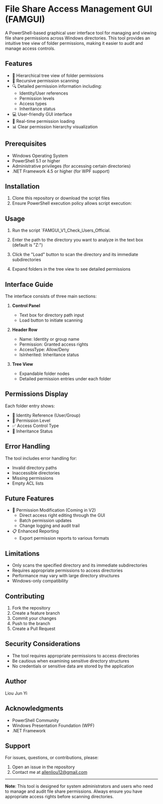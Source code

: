 # File Share Access Management GUI (FAMGUI)

A PowerShell-based graphical user interface tool for managing and viewing file share permissions across Windows directories. This tool provides an intuitive tree view of folder permissions, making it easier to audit and manage access controls.

## Features

- 🌳 Hierarchical tree view of folder permissions
- 📁 Recursive permission scanning
- 🔍 Detailed permission information including:
  - Identity/User references
  - Permission levels
  - Access types
  - Inheritance status
- 💻 User-friendly GUI interface
- 🔄 Real-time permission loading
- 📊 Clear permission hierarchy visualization

## Prerequisites

- Windows Operating System
- PowerShell 5.1 or higher
- Administrative privileges (for accessing certain directories)
- .NET Framework 4.5 or higher (for WPF support)

## Installation

1. Clone this repository or download the script files
2. Ensure PowerShell execution policy allows script execution:

## Usage

1. Run the script `FAMGUI_V1_Check_Users_Official.

2. Enter the path to the directory you want to analyze in the text box (default is "Z:\")
3. Click the "Load" button to scan the directory and its immediate subdirectories
4. Expand folders in the tree view to see detailed permissions

## Interface Guide

The interface consists of three main sections:
1. **Control Panel**
   - Text box for directory path input
   - Load button to initiate scanning

2. **Header Row**
   - Name: Identity or group name
   - Permission: Granted access rights
   - AccessType: Allow/Deny
   - IsInherited: Inheritance status

3. **Tree View**
   - Expandable folder nodes
   - Detailed permission entries under each folder

## Permissions Display

Each folder entry shows:
- 👤 Identity Reference (User/Group)
- 🔑 Permission Level
- ✅ Access Control Type
- 🔄 Inheritance Status

## Error Handling

The tool includes error handling for:
- Invalid directory paths
- Inaccessible directories
- Missing permissions
- Empty ACL lists

## Future Features

- 🔧 Permission Modification (Coming in V2)
  - Direct access right editing through the GUI
  - Batch permission updates
  - Change logging and audit trail
- 📋 Enhanced Reporting
  - Export permission reports to various formats

## Limitations

- Only scans the specified directory and its immediate subdirectories
- Requires appropriate permissions to access directories
- Performance may vary with large directory structures
- Windows-only compatibility

## Contributing

1. Fork the repository
2. Create a feature branch
3. Commit your changes
4. Push to the branch
5. Create a Pull Request

## Security Considerations

- The tool requires appropriate permissions to access directories
- Be cautious when examining sensitive directory structures
- No credentials or sensitive data are stored by the application


## Author

Liou Jun Yi

## Acknowledgments

- PowerShell Community
- Windows Presentation Foundation (WPF)
- .NET Framework

## Support

For issues, questions, or contributions, please:
1. Open an issue in the repository
2. Contact me at allenliou12@gmail.com

---

**Note**: This tool is designed for system administrators and users who need to manage and audit file share permissions. Always ensure you have appropriate access rights before scanning directories.